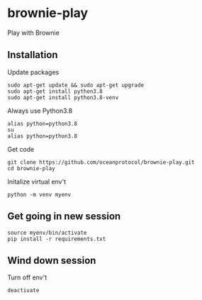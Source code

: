 # brownie-play
Play with Brownie

## Installation

Update packages
```console
sudo apt-get update && sudo apt-get upgrade
sudo apt-get install python3.8
sudo apt-get install python3.8-venv
```

Always use Python3.8
```console
alias python=python3.8
su
alias python=python3.8
```

Get code
```console
git clone https://github.com/oceanprotocol/brownie-play.git
cd brownie-play
```

Initalize virtual env't
```console
python -m venv myenv
```

## Get going in new session

```console
source myenv/bin/activate 
pip install -r requirements.txt 
```


## Wind down session

Turn off env't
```console
deactivate
```
